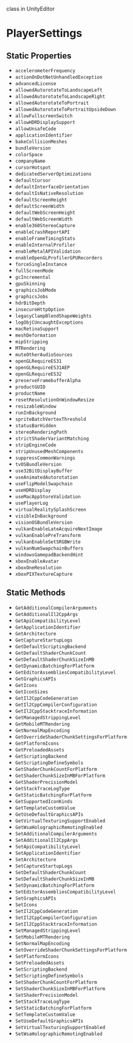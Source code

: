 class in UnityEditor
# PlayerSettings

## Static Properties
- `accelerometerFrequency`
- `actionOnDotNetUnhandledException`
- `advancedLicense`
- `allowedAutorotateToLandscapeLeft`
- `allowedAutorotateToLandscapeRight`
- `allowedAutorotateToPortrait`
- `allowedAutorotateToPortraitUpsideDown`
- `allowFullscreenSwitch`
- `allowHDRDisplaySupport`
- `allowUnsafeCode`
- `applicationIdentifier`
- `bakeCollisionMeshes`
- `bundleVersion`
- `colorSpace`
- `companyName`
- `cursorHotspot`
- `dedicatedServerOptimizations`
- `defaultCursor`
- `defaultInterfaceOrientation`
- `defaultIsNativeResolution`
- `defaultScreenHeight`
- `defaultScreenWidth`
- `defaultWebScreenHeight`
- `defaultWebScreenWidth`
- `enable360StereoCapture`
- `enableCrashReportAPI`
- `enableFrameTimingStats`
- `enableInternalProfiler`
- `enableMetalAPIValidation`
- `enableOpenGLProfilerGPURecorders`
- `forceSingleInstance`
- `fullScreenMode`
- `gcIncremental`
- `gpuSkinning`
- `graphicsJobMode`
- `graphicsJobs`
- `hdrBitDepth`
- `insecureHttpOption`
- `legacyClampBlendShapeWeights`
- `logObjCUncaughtExceptions`
- `macRetinaSupport`
- `meshDeformation`
- `mipStripping`
- `MTRendering`
- `muteOtherAudioSources`
- `openGLRequireES31`
- `openGLRequireES31AEP`
- `openGLRequireES32`
- `preserveFramebufferAlpha`
- `productGUID`
- `productName`
- `resetResolutionOnWindowResize`
- `resizableWindow`
- `runInBackground`
- `spriteBatchVertexThreshold`
- `statusBarHidden`
- `stereoRenderingPath`
- `strictShaderVariantMatching`
- `stripEngineCode`
- `stripUnusedMeshComponents`
- `suppressCommonWarnings`
- `tvOSBundleVersion`
- `use32BitDisplayBuffer`
- `useAnimatedAutorotation`
- `useFlipModelSwapchain`
- `useHDRDisplay`
- `useMacAppStoreValidation`
- `usePlayerLog`
- `virtualRealitySplashScreen`
- `visibleInBackground`
- `visionOSBundleVersion`
- `vulkanEnableLateAcquireNextImage`
- `vulkanEnablePreTransform`
- `vulkanEnableSetSRGBWrite`
- `vulkanNumSwapchainBuffers`
- `windowsGamepadBackendHint`
- `xboxEnableAvatar`
- `xboxOneResolution`
- `xboxPIXTextureCapture`
## Static Methods
- `GetAdditionalCompilerArguments`
- `GetAdditionalIl2CppArgs`
- `GetApiCompatibilityLevel`
- `GetApplicationIdentifier`
- `GetArchitecture`
- `GetCaptureStartupLogs`
- `GetDefaultScriptingBackend`
- `GetDefaultShaderChunkCount`
- `GetDefaultShaderChunkSizeInMB`
- `GetDynamicBatchingForPlatform`
- `GetEditorAssembliesCompatibilityLevel`
- `GetGraphicsAPIs`
- `GetIcons`
- `GetIconSizes`
- `GetIl2CppCodeGeneration`
- `GetIl2CppCompilerConfiguration`
- `GetIl2CppStacktraceInformation`
- `GetManagedStrippingLevel`
- `GetMobileMTRendering`
- `GetNormalMapEncoding`
- `GetOverrideShaderChunkSettingsForPlatform`
- `GetPlatformIcons`
- `GetPreloadedAssets`
- `GetScriptingBackend`
- `GetScriptingDefineSymbols`
- `GetShaderChunkCountForPlatform`
- `GetShaderChunkSizeInMBForPlatform`
- `GetShaderPrecisionModel`
- `GetStackTraceLogType`
- `GetStaticBatchingForPlatform`
- `GetSupportedIconKinds`
- `GetTemplateCustomValue`
- `GetUseDefaultGraphicsAPIs`
- `GetVirtualTexturingSupportEnabled`
- `GetWsaHolographicRemotingEnabled`
- `SetAdditionalCompilerArguments`
- `SetAdditionalIl2CppArgs`
- `SetApiCompatibilityLevel`
- `SetApplicationIdentifier`
- `SetArchitecture`
- `SetCaptureStartupLogs`
- `SetDefaultShaderChunkCount`
- `SetDefaultShaderChunkSizeInMB`
- `SetDynamicBatchingForPlatform`
- `SetEditorAssembliesCompatibilityLevel`
- `SetGraphicsAPIs`
- `SetIcons`
- `SetIl2CppCodeGeneration`
- `SetIl2CppCompilerConfiguration`
- `SetIl2CppStacktraceInformation`
- `SetManagedStrippingLevel`
- `SetMobileMTRendering`
- `SetNormalMapEncoding`
- `SetOverrideShaderChunkSettingsForPlatform`
- `SetPlatformIcons`
- `SetPreloadedAssets`
- `SetScriptingBackend`
- `SetScriptingDefineSymbols`
- `SetShaderChunkCountForPlatform`
- `SetShaderChunkSizeInMBForPlatform`
- `SetShaderPrecisionModel`
- `SetStackTraceLogType`
- `SetStaticBatchingForPlatform`
- `SetTemplateCustomValue`
- `SetUseDefaultGraphicsAPIs`
- `SetVirtualTexturingSupportEnabled`
- `SetWsaHolographicRemotingEnabled`
